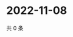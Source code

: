 # 2022-11-08

共 0 条

<!-- BEGIN WEIBO -->
<!-- 最后更新时间 Tue Nov 08 2022 11:25:33 GMT+0800 (China Standard Time) -->

<!-- END WEIBO -->
